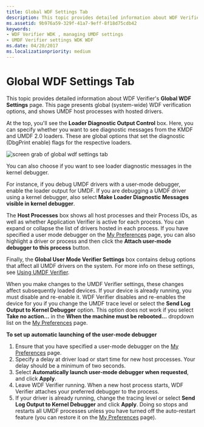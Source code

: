 ```yaml
---
title: Global WDF Settings Tab
description: This topic provides detailed information about WDF Verifier's Global WDF Settings page. This page presents global (system-wide) WDF verification options, and shows UMDF host processes with hosted drivers.
ms.assetid: 9b976a59-329f-41a7-9eff-8f18d75cdb42
keywords:
- WDF Verifier WDK , managing UMDF settings
- UMDF Verifier settings WDK WDF
ms.date: 04/20/2017
ms.localizationpriority: medium
---
```


# Global WDF Settings Tab


This topic provides detailed information about WDF Verifier's **Global WDF Settings** page. This page presents global (system-wide) WDF verification options, and shows UMDF host processes with hosted drivers.

At the top, you'll see the **Loader Diagnostic Output Control** box. Here, you can specify whether you want to see diagnostic messages from the KMDF and UMDF 2.0 loaders. These are global options that set the diagnostic (DbgPrint enable) flags for the respective loaders.

![screen grab of global wdf settings tab](images/wdfverifier-tab3.png)

You can also choose if you want to see loader diagnostic messages in the kernel debugger.

For instance, if you debug UMDF drivers with a user-mode debugger, enable the loader output for UMDF. If you are debugging a UMDF driver using a kernel debugger, also select **Make Loader Diagnostic Messages visible in kernel debugger**.

The **Host Processes** box shows all host processes and their Process IDs, as well as whether Application Verifier is active for each process. You can expand or collapse the list of drivers hosted in each process. If you have specified a user mode debugger on the [My Preferences](my-preferences-tab.md) page, you can also highlight a driver or process and then click the **Attach user-mode debugger to this process** button.

Finally, the **Global User Mode Verifier Settings** box contains debug options that affect all UMDF drivers on the system. For more info on these settings, see [Using UMDF Verifier](../wdf/using-umdf-verifier.md).

When you make changes to the UMDF Verifier settings, these changes affect subsequently loaded devices. If your device is already running, you must disable and re-enable it. WDF Verifier disables and re-enables the device for you if you change the UMDF trace level or select the **Send Log Output to Kernel Debugger** option. This option does not work if you select **Take no action...** in the **When the machine must be rebooted...** dropdown list on the [My Preferences](my-preferences-tab.md) page.

**To set up automatic launching of the user-mode debugger**

1.  Ensure that you have specified a user-mode debugger on the [My Preferences](my-preferences-tab.md) page.
2.  Specify a delay at driver load or start time for new host processes. Your delay should be a minimum of two seconds.
3.  Select **Automatically launch user-mode debugger when requested**, and click **Apply**.
4.  Leave WDF Verifier running. When a new host process starts, WDF Verifier attaches your preferred debugger to the process.
5.  If your driver is already running, change the tracing level or select **Send Log Output to Kernel Debugger** and click **Apply**. Doing so stops and restarts all UMDF processes unless you have turned off the auto-restart feature (you can restore it on the [My Preferences](my-preferences-tab.md) page).

 

